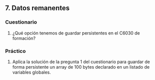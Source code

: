 

## 7. Datos remanentes ##
### Cuestionario ###
1. ¿Qué opción tenemos de guardar persistentes en el C6030 de formación?


### Práctico ###
1. Aplica la solución de la pregunta 1 del cuestionario para guardar de forma persistente un array de 100 bytes declarado en un listado de variables globales.